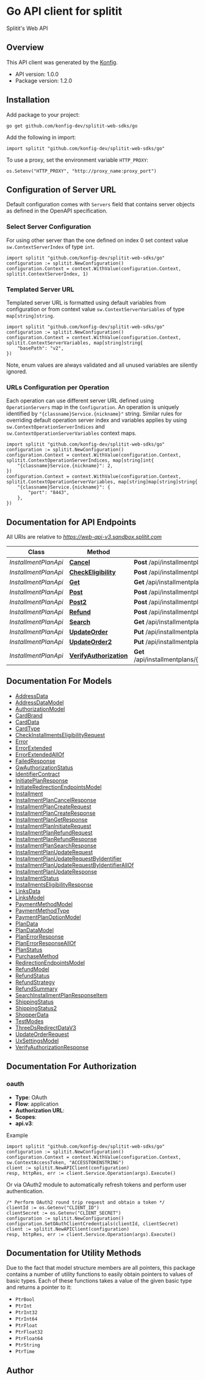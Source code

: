 # Go API client for splitit

Splitit's Web API

## Overview
This API client was generated by the [Konfig](https://konfigthis.com).

- API version: 1.0.0
- Package version: 1.2.0

## Installation

Add package to your project:

```shell
go get github.com/konfig-dev/splitit-web-sdks/go
```

Add the following in import:

```golang
import splitit "github.com/konfig-dev/splitit-web-sdks/go"
```

To use a proxy, set the environment variable `HTTP_PROXY`:

```golang
os.Setenv("HTTP_PROXY", "http://proxy_name:proxy_port")
```

## Configuration of Server URL

Default configuration comes with `Servers` field that contains server objects as defined in the OpenAPI specification.

### Select Server Configuration

For using other server than the one defined on index 0 set context value `sw.ContextServerIndex` of type `int`.

```golang
import splitit "github.com/konfig-dev/splitit-web-sdks/go"
configuration := splitit.NewConfiguration()
configuration.Context = context.WithValue(configuration.Context, splitit.ContextServerIndex, 1)
```

### Templated Server URL

Templated server URL is formatted using default variables from configuration or from context value `sw.ContextServerVariables` of type `map[string]string`.

```golang
import splitit "github.com/konfig-dev/splitit-web-sdks/go"
configuration := splitit.NewConfiguration()
configuration.Context = context.WithValue(configuration.Context, splitit.ContextServerVariables, map[string]string{
	"basePath": "v2",
})
```

Note, enum values are always validated and all unused variables are silently ignored.

### URLs Configuration per Operation

Each operation can use different server URL defined using `OperationServers` map in the `Configuration`.
An operation is uniquely identified by `"{classname}Service.{nickname}"` string.
Similar rules for overriding default operation server index and variables applies by using `sw.ContextOperationServerIndices` and `sw.ContextOperationServerVariables` context maps.

```golang
import splitit "github.com/konfig-dev/splitit-web-sdks/go"
configuration := splitit.NewConfiguration()
configuration.Context = context.WithValue(configuration.Context, splitit.ContextOperationServerIndices, map[string]int{
	"{classname}Service.{nickname}": 2,
})
configuration.Context = context.WithValue(configuration.Context, splitit.ContextOperationServerVariables, map[string]map[string]string{
	"{classname}Service.{nickname}": {
		"port": "8443",
	},
})
```

## Documentation for API Endpoints

All URIs are relative to *https://web-api-v3.sandbox.splitit.com*

Class | Method | HTTP request | Description
------------ | ------------- | ------------- | -------------
*InstallmentPlanApi* | [**Cancel**](docs/InstallmentPlanApi.md#cancel) | **Post** /api/installmentplans/{installmentPlanNumber}/cancel | 
*InstallmentPlanApi* | [**CheckEligibility**](docs/InstallmentPlanApi.md#checkeligibility) | **Post** /api/installmentplans/check-eligibility | 
*InstallmentPlanApi* | [**Get**](docs/InstallmentPlanApi.md#get) | **Get** /api/installmentplans/{installmentPlanNumber} | 
*InstallmentPlanApi* | [**Post**](docs/InstallmentPlanApi.md#post) | **Post** /api/installmentplans/initiate | 
*InstallmentPlanApi* | [**Post2**](docs/InstallmentPlanApi.md#post2) | **Post** /api/installmentplans | 
*InstallmentPlanApi* | [**Refund**](docs/InstallmentPlanApi.md#refund) | **Post** /api/installmentplans/{installmentPlanNumber}/refund | 
*InstallmentPlanApi* | [**Search**](docs/InstallmentPlanApi.md#search) | **Get** /api/installmentplans/search | 
*InstallmentPlanApi* | [**UpdateOrder**](docs/InstallmentPlanApi.md#updateorder) | **Put** /api/installmentplans/{installmentPlanNumber}/updateorder | 
*InstallmentPlanApi* | [**UpdateOrder2**](docs/InstallmentPlanApi.md#updateorder2) | **Put** /api/installmentplans/updateorder | 
*InstallmentPlanApi* | [**VerifyAuthorization**](docs/InstallmentPlanApi.md#verifyauthorization) | **Get** /api/installmentplans/{installmentPlanNumber}/verifyauthorization | 


## Documentation For Models

 - [AddressData](docs/AddressData.md)
 - [AddressDataModel](docs/AddressDataModel.md)
 - [AuthorizationModel](docs/AuthorizationModel.md)
 - [CardBrand](docs/CardBrand.md)
 - [CardData](docs/CardData.md)
 - [CardType](docs/CardType.md)
 - [CheckInstallmentsEligibilityRequest](docs/CheckInstallmentsEligibilityRequest.md)
 - [Error](docs/Error.md)
 - [ErrorExtended](docs/ErrorExtended.md)
 - [ErrorExtendedAllOf](docs/ErrorExtendedAllOf.md)
 - [FailedResponse](docs/FailedResponse.md)
 - [GwAuthorizationStatus](docs/GwAuthorizationStatus.md)
 - [IdentifierContract](docs/IdentifierContract.md)
 - [InitiatePlanResponse](docs/InitiatePlanResponse.md)
 - [InitiateRedirectionEndpointsModel](docs/InitiateRedirectionEndpointsModel.md)
 - [Installment](docs/Installment.md)
 - [InstallmentPlanCancelResponse](docs/InstallmentPlanCancelResponse.md)
 - [InstallmentPlanCreateRequest](docs/InstallmentPlanCreateRequest.md)
 - [InstallmentPlanCreateResponse](docs/InstallmentPlanCreateResponse.md)
 - [InstallmentPlanGetResponse](docs/InstallmentPlanGetResponse.md)
 - [InstallmentPlanInitiateRequest](docs/InstallmentPlanInitiateRequest.md)
 - [InstallmentPlanRefundRequest](docs/InstallmentPlanRefundRequest.md)
 - [InstallmentPlanRefundResponse](docs/InstallmentPlanRefundResponse.md)
 - [InstallmentPlanSearchResponse](docs/InstallmentPlanSearchResponse.md)
 - [InstallmentPlanUpdateRequest](docs/InstallmentPlanUpdateRequest.md)
 - [InstallmentPlanUpdateRequestByIdentifier](docs/InstallmentPlanUpdateRequestByIdentifier.md)
 - [InstallmentPlanUpdateRequestByIdentifierAllOf](docs/InstallmentPlanUpdateRequestByIdentifierAllOf.md)
 - [InstallmentPlanUpdateResponse](docs/InstallmentPlanUpdateResponse.md)
 - [InstallmentStatus](docs/InstallmentStatus.md)
 - [InstallmentsEligibilityResponse](docs/InstallmentsEligibilityResponse.md)
 - [LinksData](docs/LinksData.md)
 - [LinksModel](docs/LinksModel.md)
 - [PaymentMethodModel](docs/PaymentMethodModel.md)
 - [PaymentMethodType](docs/PaymentMethodType.md)
 - [PaymentPlanOptionModel](docs/PaymentPlanOptionModel.md)
 - [PlanData](docs/PlanData.md)
 - [PlanDataModel](docs/PlanDataModel.md)
 - [PlanErrorResponse](docs/PlanErrorResponse.md)
 - [PlanErrorResponseAllOf](docs/PlanErrorResponseAllOf.md)
 - [PlanStatus](docs/PlanStatus.md)
 - [PurchaseMethod](docs/PurchaseMethod.md)
 - [RedirectionEndpointsModel](docs/RedirectionEndpointsModel.md)
 - [RefundModel](docs/RefundModel.md)
 - [RefundStatus](docs/RefundStatus.md)
 - [RefundStrategy](docs/RefundStrategy.md)
 - [RefundSummary](docs/RefundSummary.md)
 - [SearchInstallmentPlanResponseItem](docs/SearchInstallmentPlanResponseItem.md)
 - [ShippingStatus](docs/ShippingStatus.md)
 - [ShippingStatus2](docs/ShippingStatus2.md)
 - [ShopperData](docs/ShopperData.md)
 - [TestModes](docs/TestModes.md)
 - [ThreeDsRedirectDataV3](docs/ThreeDsRedirectDataV3.md)
 - [UpdateOrderRequest](docs/UpdateOrderRequest.md)
 - [UxSettingsModel](docs/UxSettingsModel.md)
 - [VerifyAuthorizationResponse](docs/VerifyAuthorizationResponse.md)


## Documentation For Authorization



### oauth


- **Type**: OAuth
- **Flow**: application
- **Authorization URL**: 
- **Scopes**: 
 - **api.v3**: 

Example

```golang
import splitit "github.com/konfig-dev/splitit-web-sdks/go"
configuration := splitit.NewConfiguration()
configuration.Context = context.WithValue(configuration.Context, sw.ContextAccessToken, "ACCESSTOKENSTRING")
client := splitit.NewAPIClient(configuration)
resp, httpRes, err := client.Service.Operation(args).Execute()
```

Or via OAuth2 module to automatically refresh tokens and perform user authentication.

```golang
/* Perform OAuth2 round trip request and obtain a token */
clientId := os.Getenv("CLIENT_ID")
clientSecret := os.Getenv("CLIENT_SECRET")
configuration := splitit.NewConfiguration()
configuration.SetOAuthClientCredentials(clientId, clientSecret)
client := splitit.NewAPIClient(configuration)
resp, httpRes, err := client.Service.Operation(args).Execute()
```


## Documentation for Utility Methods

Due to the fact that model structure members are all pointers, this package contains
a number of utility functions to easily obtain pointers to values of basic types.
Each of these functions takes a value of the given basic type and returns a pointer to it:

* `PtrBool`
* `PtrInt`
* `PtrInt32`
* `PtrInt64`
* `PtrFloat`
* `PtrFloat32`
* `PtrFloat64`
* `PtrString`
* `PtrTime`

## Author



